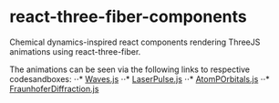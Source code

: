 # react-three-fiber-components
Chemical dynamics-inspired react components rendering ThreeJS animations using react-three-fiber.

The animations can be seen via the following links to respective codesandboxes:
⋅⋅* [Waves.js](https://codesandbox.io/s/sharp-lehmann-033xx?file=/src/App.js)
⋅⋅* [LaserPulse.js](https://codesandbox.io/s/zen-chatelet-elwth?file=/src/App.js)
⋅⋅* [AtomPOrbitals.js](https://codesandbox.io/s/currying-leftpad-puyqo?file=/src/App.js)
⋅⋅* [FraunhoferDiffraction.js](https://codesandbox.io/s/nice-roentgen-4vmds?file=/src/App.js:0-3020)
